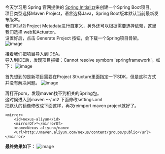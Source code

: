 今天学习用 Spring 官网提供的 [Spring Initializr](https://start.spring.io)来创建一个Spring Boot项目。  
项目类型选择Maven Project，语言选择Java，Spring Boot版本默认当前最新发布版本。  
我们可以对Project Metadata进行自定义，另外还可以根据需要选择依赖，这里我们选择 web和Actuator。  
设置好后，点击 Generate Project 按钮，会下载一个Spring项目骨架。  
![image](http://ww1.sinaimg.cn/large/b6489cc0gy1g0b573yar6j21wo0oqq7j.jpg)

接着我们把项目导入到IDEA。  
导入到IDE后，发现项目报错：Cannot resolve symbom 'springframework'。如下：
![image](http://ww1.sinaimg.cn/large/b6489cc0gy1g0b4yuisztj219y0dgjtn.jpg)

首先想到的是新项目需要在Project Structure里面指定一下SDK，但是这种方式并没有解决问题。
![image](http://ww1.sinaimg.cn/large/b6489cc0gy1g0b5nufbjgj21ba0jmaew.jpg)

再打开pom，发现maven找不到相关的Spring包。  
这时候进入到maven ～/.m2 下面修改settings.xml  
把默认的镜像修改成下面这样，再次reimport maven project就好了。
```
<mirror>
    <id>nexus-aliyun</id>
    <mirrorOf>*</mirrorOf>
    <name>Nexus aliyun</name>
    <url>http://maven.aliyun.com/nexus/content/groups/public</url>
</mirror>
```
**最终效果如下：**
![image](http://ww1.sinaimg.cn/large/b6489cc0gy1g0b67f126nj222a194qf6.jpg)
